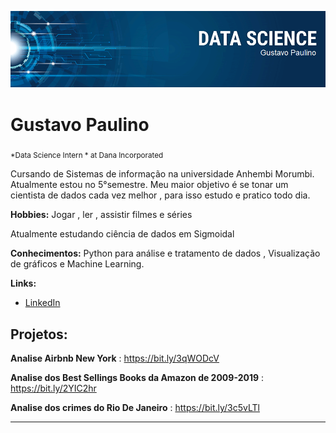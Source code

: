 
<p align="center">
  <img src="banner.png" >
</p>

# Gustavo Paulino
<sub>*Data Science Intern * at Dana Incorporated </sub>


Cursando de Sistemas de informação na universidade Anhembi Morumbi. Atualmente estou no 5°semestre.
Meu maior objetivo é se tonar um cientista de dados cada vez melhor , para isso estudo e pratico todo dia.

**Hobbies:** Jogar , ler , assistir filmes e séries 

Atualmente estudando ciência de dados em  Sigmoidal

**Conhecimentos:** Python para análise e tratamento de dados , Visualização de gráficos e Machine Learning.

**Links:**
* [LinkedIn](https://www.linkedin.com/in/gustavo-paulino-8597a1184/)



## Projetos:
**Analise Airbnb New York** : https://bit.ly/3qWODcV

**Analise dos Best Sellings Books da Amazon de 2009-2019** : https://bit.ly/2YIC2hr

**Analise dos crimes do Rio De Janeiro** : https://bit.ly/3c5vLTl


---





